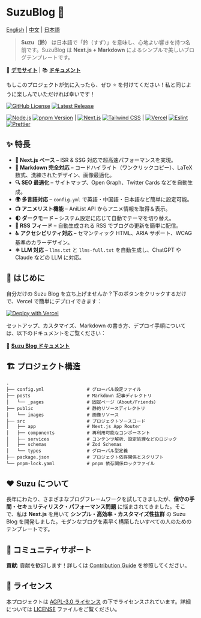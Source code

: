 # SuzuBlog 🎐

[English](./README.md) | [中文](./README_ZH.md) | [日本語](./README_JA.md)

> **Suzu（鈴）** は日本語で「鈴（すず）」を意味し、心地よい響きを持つ名前です。SuzuBlog は **Next.js + Markdown** によるシンプルで美しいブログテンプレートです。

🚀 **[デモサイト](https://www.zla.pub)** | 📚 **[ドキュメント](https://suzu.zla.app)**

もしこのプロジェクトが気に入ったら、ぜひ ⭐ を付けてください！私と同じように楽しんでいただければ幸いです！

[![GitHub License][license-badge]][license-link] [![Latest Release][release-badge]][release-link]

[![Node.js][node-badge]][node-link] [![pnpm Version][pnpm-badge]][pnpm-link] | [![Next.js][nextjs-badge]][nextjs-link] [![Tailwind CSS][tailwind-badge]][tailwind-link] | [![Vercel][vercel-badge]][vercel-link] [![Eslint][eslint-badge]][eslint-link] [![Prettier][prettier-badge]][prettier-link]

## ✨ 特長

- **🚀 Next.js ベース** – ISR & SSG 対応で超高速パフォーマンスを実現。
- **📄 Markdown 完全対応** – コードハイライト（ワンクリックコピー）、LaTeX 数式、洗練されたデザイン、画像最適化。
- **🔍 SEO 最適化** – サイトマップ、Open Graph、Twitter Cards などを自動生成。
- **🌍 多言語対応** – `config.yml` で英語・中国語・日本語など簡単に設定可能。
- **📺 アニメリスト機能** – AniList API からアニメ情報を取得＆表示。
- **🌓 ダークモード** – システム設定に応じて自動でテーマを切り替え。
- **📢 RSS フィード** – 自動生成される RSS でブログの更新を簡単に配信。
- **♿ アクセシビリティ対応** – セマンティック HTML、ARIA サポート、WCAG 基準のカラーデザイン。
- **⚛️ LLM 対応** – `llms.txt` と `llms-full.txt` を自動生成し、ChatGPT や Claude などの LLM に対応。

## 🚀 はじめに

自分だけの Suzu Blog を立ち上げませんか？下のボタンをクリックするだけで、Vercel で簡単にデプロイできます：

[![Deploy with Vercel][vercel-button]][vercel-deploy-link]

セットアップ、カスタマイズ、Markdown の書き方、デプロイ手順については、以下のドキュメントをご覧ください：

📖 **[Suzu Blog ドキュメント](https://suzu.zla.app)**

## 🏗️ プロジェクト構造

```plaintext
.
├── config.yml                # グローバル設定ファイル
├── posts                     # Markdown 記事ディレクトリ
│   └── _pages                # 固定ページ（About/Friends）
├── public                    # 静的リソースディレクトリ
│   └── images                # 画像リソース
├── src                       # プロジェクトソースコード
│   ├── app                   # Next.js App Router
│   ├── components            # 再利用可能なコンポーネント
│   ├── services              # コンテンツ解析、設定処理などのロジック
│   ├── schemas               # Zod Schemas
│   └── types                 # グローバル型定義
├── package.json              # プロジェクト依存関係とスクリプト
└── pnpm-lock.yaml            # pnpm 依存関係ロックファイル
```

## ❤️ Suzu について

長年にわたり、さまざまなブログフレームワークを試してきましたが、**保守の手間・セキュリティリスク・パフォーマンス問題** に悩まされてきました。そこで、私は **Next.js** を用いて **シンプル・高効率・カスタマイズ性抜群** の Suzu Blog を開発しました。モダンなブログを素早く構築したいすべての人のためのテンプレートです。

## 🔗 コミュニティサポート

**貢献**: 貢献を歓迎します！詳しくは [Contribution Guide](./CONTRIBUTING.md) を参照してください。

## 📜 ライセンス

本プロジェクトは [AGPL-3.0 ライセンス][license-link] の下でライセンスされています。詳細については [LICENSE](./LICENSE) ファイルをご覧ください。

<!-- Badges / Links -->

[eslint-badge]: https://img.shields.io/badge/eslint-4B32C3?logo=eslint&logoColor=white
[eslint-link]: https://www.npmjs.com/package/eslint-config-zl-asica
[license-badge]: https://img.shields.io/github/license/ZL-Asica/SuzuBlog
[license-link]: ./LICENSE
[nextjs-badge]: https://img.shields.io/badge/Next.js-black?logo=next.js&logoColor=white
[nextjs-link]: https://nextjs.org
[node-badge]: https://img.shields.io/badge/node%3E=18.18-339933?logo=node.js&logoColor=white
[node-link]: https://nodejs.org/
[pnpm-badge]: https://img.shields.io/github/package-json/packageManager/ZL-Asica/SuzuBlog?label=&logo=pnpm&logoColor=fff&color=F69220
[pnpm-link]: https://pnpm.io/
[prettier-badge]: https://img.shields.io/badge/Prettier-F7B93E?logo=Prettier&logoColor=white
[prettier-link]: https://www.npmjs.com/package/@zl-asica/prettier-config
[release-badge]: https://img.shields.io/github/v/release/ZL-Asica/SuzuBlog?display_name=release&label=SuzuBlog&color=fc8da3
[release-link]: https://github.com/ZL-Asica/SuzuBlog/releases/
[tailwind-badge]: https://img.shields.io/badge/Tailwind%20CSS-06B6D4?logo=tailwindcss&logoColor=white
[tailwind-link]: https://tailwindcss.com/
[vercel-badge]: https://img.shields.io/badge/Vercel-%23000000.svg?logo=vercel&logoColor=white
[vercel-button]: https://vercel.com/button
[vercel-deploy-link]: https://vercel.com/new/clone?repository-url=https%3A%2F%2Fgithub.com%2FZL-Asica%2FSuzuBlog&env=ENABLE_EXPERIMENTAL_COREPACK&envDescription=This%20is%20option%20to%20enable%20corepack%20by%20default%20to%20use%20pnpm.%20Set%20this%20to%201.&envLink=https%3A%2F%2Fvercel.com%2Fdocs%2Fbuilds%2Fconfigure-a-build%23corepack&project-name=suzu-blog&repository-name=SuzuBlog&redirect-url=https%3A%2F%2Fsuzu.zla.app%2F&demo-title=ZLA%20%E5%B0%8F%E7%AB%99%20(Demo)&demo-description=ZL%20Asica%2C%20the%20creator%20of%20SuzuBlog%2C%20personal%20Blog.&demo-url=https%3A%2F%2Fzla.pub%2F
[vercel-link]: https://vercel.com
